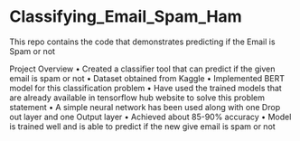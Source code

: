 # Classifying_Email_Spam_Ham
This repo contains the code that demonstrates predicting if the Email is Spam or not
 
Project Overview
•	Created a classifier tool that can predict if the given email is spam or not
•	Dataset obtained from Kaggle
•	Implemented BERT model for this classification problem
•	Have used the trained models that are already available in tensorflow hub website to solve this problem statement
•	A simple neural network has been used along with one Drop out layer and one Output layer
•	Achieved about 85-90% accuracy 
•	Model is trained well and is able to predict if the new give email  is spam or not
